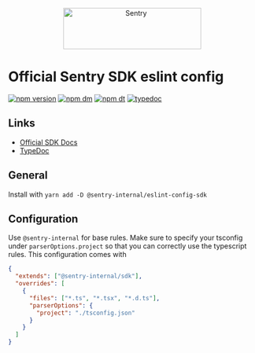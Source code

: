 <p align="center">
  <a href="https://sentry.io/?utm_source=github&utm_medium=logo" target="_blank">
    <img src="https://sentry-brand.storage.googleapis.com/sentry-wordmark-dark-280x84.png" alt="Sentry" width="280" height="84">
  </a>
</p>

# Official Sentry SDK eslint config

[![npm version](https://img.shields.io/npm/v/@sentry-internal/eslint-config-sdk.svg)](https://www.npmjs.com/package/@sentry-internal/eslint-config-sdk)
[![npm dm](https://img.shields.io/npm/dm/@sentry-internal/eslint-config-sdk.svg)](https://www.npmjs.com/package/@sentry-internal/eslint-config-sdk)
[![npm dt](https://img.shields.io/npm/dt/@sentry-internal/eslint-config-sdk.svg)](https://www.npmjs.com/package/@sentry-internal/eslint-config-sdk)
[![typedoc](https://img.shields.io/badge/docs-typedoc-blue.svg)](http://getsentry.github.io/sentry-javascript/)

## Links

- [Official SDK Docs](https://docs.sentry.io/quickstart/)
- [TypeDoc](http://getsentry.github.io/sentry-javascript/)

## General

Install with `yarn add -D @sentry-internal/eslint-config-sdk`

## Configuration

Use `@sentry-internal` for base rules. Make sure to specify your tsconfig under `parserOptions.project` so that you can
correctly use the typescript rules. This configuration comes with

```json
{
  "extends": ["@sentry-internal/sdk"],
  "overrides": [
    {
      "files": ["*.ts", "*.tsx", "*.d.ts"],
      "parserOptions": {
        "project": "./tsconfig.json"
      }
    }
  ]
}
```
